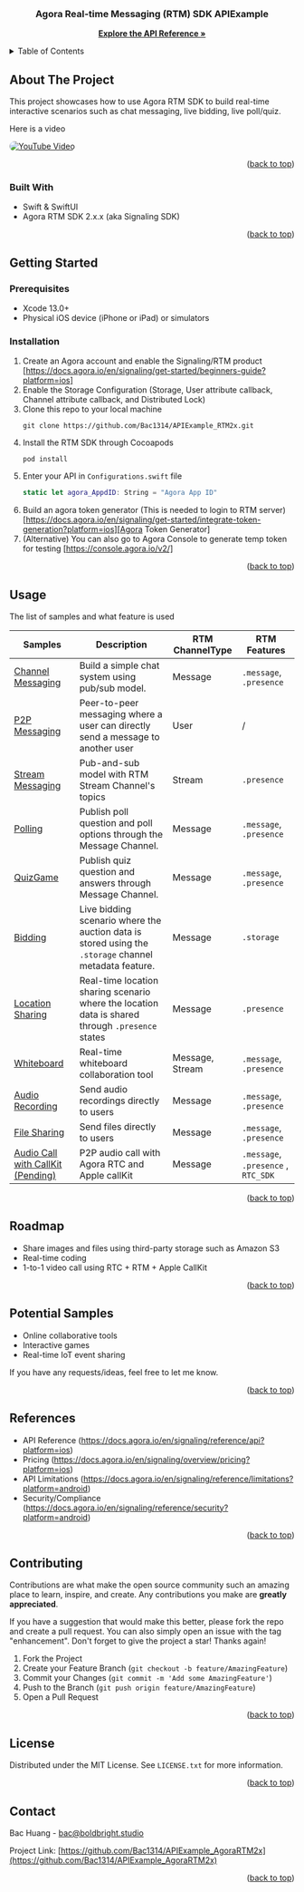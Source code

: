<a name="readme-top"></a>

<!-- PROJECT LOGO -->
<br />
<div align="center">
  <a href="https://github.com/Bac1314/APIExample_AgoraRTM2x">
    <!-- <img src="images/logo.png" alt="Logo" width="80" height="80"> -->
  </a>

<h3 align="center">Agora Real-time Messaging (RTM) SDK APIExample</h3>


  <p align="center">
    <a href="https://docs.agora.io/en/signaling/reference/api?platform=ios"><strong>Explore the API Reference »</strong></a>

  </p>
</div>


<!-- TABLE OF CONTENTS -->
<details>
  <summary>Table of Contents</summary>
  <ol>
    <li>
      <a href="#about-the-project">About The Project</a>
      <ul>
        <li><a href="#built-with">Built With</a></li>
      </ul>
    </li>
    <li>
      <a href="#getting-started">Getting Started</a>
      <ul>
        <li><a href="#prerequisites">Prerequisites</a></li>
        <li><a href="#installation">Installation</a></li>
      </ul>
    </li>
    <li><a href="#usage">Usage</a></li>
    <li><a href="#roadmap">Roadmap</a></li>
    <li><a href="#contributing">Contributing</a></li>
    <li><a href="#license">License</a></li>
    <li><a href="#contact">Contact</a></li>
    <li><a href="#acknowledgments">Acknowledgments</a></li>
  </ol>
</details>



<!-- ABOUT THE PROJECT -->
## About The Project

<!-- [![Product Name Screen Shot][product-screenshot]](https://example.com) -->

This project showcases how to use Agora RTM SDK to build real-time interactive scenarios such as chat messaging, live bidding, live poll/quiz.

Here is a video 

<!-- [![YouTube Video](https://img.youtube.com/vi/5ZqHV-nf7WY/0.jpg)](https://www.youtube.com/watch?v=5ZqHV-nf7WY) -->

<a href="https://www.youtube.com/watch?v=Qzi5t0L3xLM">
  <img src="https://img.youtube.com/vi/Qzi5t0L3xLM/0.jpg" alt="YouTube Video" style="border-radius: 16px;">
</a>

<p align="right">(<a href="#readme-top">back to top</a>)</p>


### Built With

* Swift & SwiftUI
* Agora RTM SDK 2.x.x (aka Signaling SDK)
<p align="right">(<a href="#readme-top">back to top</a>)</p>

<!-- GETTING STARTED -->
## Getting Started


### Prerequisites

* Xcode 13.0+
* Physical iOS device (iPhone or iPad) or simulators


### Installation

1. Create an Agora account and enable the Signaling/RTM product [https://docs.agora.io/en/signaling/get-started/beginners-guide?platform=ios]
2. Enable the Storage Configuration (Storage, User attribute callback, Channel attribute callback, and Distributed Lock)
3. Clone this repo to your local machine 
   ```
   git clone https://github.com/Bac1314/APIExample_RTM2x.git
   ```
4. Install the RTM SDK through Cocoapods
   ```
   pod install
   ```
5. Enter your API in `Configurations.swift` file
   ```swift
   static let agora_AppdID: String = "Agora App ID"
   ```
6. Build an agora token generator (This is needed to login to RTM server) [https://docs.agora.io/en/signaling/get-started/integrate-token-generation?platform=ios][Agora Token Generator]
7. (Alternative) You can also go to Agora Console to generate temp token for testing [https://console.agora.io/v2/]

<p align="right">(<a href="#readme-top">back to top</a>)</p>



<!-- USAGE EXAMPLES -->
## Usage

The list of samples and what feature is used


| **Samples**      | **Description**                                                                                      | **RTM ChannelType** | **RTM Features**  |
|------------------|------------------------------------------------------------------------------------------------------|---------------------|-------------------|
| [Channel Messaging](/APIExample_RTM2x/Examples/Basic/ChannelMessaging/) | Build a simple chat system using pub/sub model.                                                      | Message             | `.message`, `.presence` |
| [P2P Messaging](/APIExample_RTM2x/Examples/Basic/P2PMessaging/)     | Peer-to-peer messaging where a user can directly send a message to another user                      | User               | /                 |
| [Stream Messaging](APIExample_RTM2x/Examples/Basic/StreamMessaging/)          | Pub-and-sub model with RTM Stream Channel's topics | Stream             | `.presence`           |
| [Polling](APIExample_RTM2x/Examples/Advanced/Polling/)          | Publish poll question and poll options through the Message Channel.                                  | Message             | `.message`, `.presence` |
| [QuizGame](APIExample_RTM2x/Examples/Advanced/QuizGame/)         | Publish quiz question and answers through Message Channel.                                           | Message             | `.message`, `.presence` |
| [Bidding](APIExample_RTM2x/Examples/Advanced/Bidding/)          | Live bidding scenario where the auction data is stored using the `.storage` channel metadata feature. | Message             | `.storage`           |
| [Location Sharing](APIExample_RTM2x/Examples/Advanced/LocationSharing/)          | Real-time location sharing scenario where the location data is shared through `.presence` states | Message             | `.presence`           |
| [Whiteboard](APIExample_RTM2x/Examples/Advanced/WhiteBoard/)          | Real-time whiteboard collaboration tool  | Message, Stream             | `.message`, `.presence`             |
| [Audio Recording](APIExample_RTM2x/Examples/Advanced/AudioRecording/)          | Send audio recordings directly to users | Message             | `.message`, `.presence`             |
| [File Sharing](APIExample_RTM2x/Examples/Advanced/FileSharing/)          | Send files directly to users | Message             | `.message`, `.presence`             |
| [Audio Call with CallKit (Pending)](APIExample_RTM2x/Examples/Advanced/AudioCallKit/)          | P2P audio call with Agora RTC and Apple callKit | Message             | `.message`, `.presence` ,  `RTC_SDK`          |

<p align="right">(<a href="#readme-top">back to top</a>)</p>



<!-- ROADMAP -->
## Roadmap

- Share images and files using third-party storage such as Amazon S3
- Real-time coding
- 1-to-1 video call using RTC + RTM + Apple CallKit

<p align="right">(<a href="#readme-top">back to top</a>)</p>


<!-- ROADMAP -->
## Potential Samples

- Online collaborative tools
- Interactive games
- Real-time IoT event sharing

If you have any requests/ideas, feel free to let me know. 

<p align="right">(<a href="#readme-top">back to top</a>)</p>


<!-- RTM API Limitation -->
## References

- API Reference (https://docs.agora.io/en/signaling/reference/api?platform=ios)
- Pricing (https://docs.agora.io/en/signaling/overview/pricing?platform=ios)
- API Limitations (https://docs.agora.io/en/signaling/reference/limitations?platform=android)
- Security/Compliance (https://docs.agora.io/en/signaling/reference/security?platform=android) 



<p align="right">(<a href="#readme-top">back to top</a>)</p>


<!-- CONTRIBUTING -->
## Contributing

Contributions are what make the open source community such an amazing place to learn, inspire, and create. Any contributions you make are **greatly appreciated**.

If you have a suggestion that would make this better, please fork the repo and create a pull request. You can also simply open an issue with the tag "enhancement".
Don't forget to give the project a star! Thanks again!

1. Fork the Project
2. Create your Feature Branch (`git checkout -b feature/AmazingFeature`)
3. Commit your Changes (`git commit -m 'Add some AmazingFeature'`)
4. Push to the Branch (`git push origin feature/AmazingFeature`)
5. Open a Pull Request

<p align="right">(<a href="#readme-top">back to top</a>)</p>



<!-- LICENSE -->
## License

Distributed under the MIT License. See `LICENSE.txt` for more information.

<p align="right">(<a href="#readme-top">back to top</a>)</p>



<!-- CONTACT -->
## Contact

Bac Huang  - bac@boldbright.studio

Project Link: [https://github.com/Bac1314/APIExample_AgoraRTM2x](https://github.com/Bac1314/APIExample_AgoraRTM2x)

<p align="right">(<a href="#readme-top">back to top</a>)</p>




